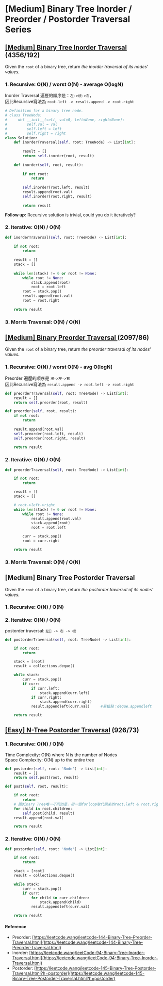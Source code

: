 # \[Medium\] Binary Tree Inorder / Preorder / Postorder Traversal Series

## [\[Medium\] Binary Tree Inorder Traversal ](https://leetcode.com/problems/binary-tree-inorder-traversal/)    \(4356/192\)

Given the `root` of a binary tree, return _the inorder traversal of its nodes' values_.

### 1. Recursive: O\(N\) / worst O\(N\) - average O\(logN\)

Inorder Traversal 遍歷的順序是：`左->根->右`，  
因此Recursive寫法為  `root.left -> result.append -> root.right`

```python
# Definition for a binary tree node.
# class TreeNode:
#     def __init__(self, val=0, left=None, right=None):
#         self.val = val
#         self.left = left
#         self.right = right
class Solution:
    def inorderTraversal(self, root: TreeNode) -> List[int]:
        
        result = []
        return self.inorder(root, result)    
    
    def inorder(self, root, result):
    
        if not root:
            return 
        
        self.inorder(root.left, result)
        result.append(root.val)
        self.inorder(root.right, result)
        
        return result
```

**Follow up:** Recursive solution is trivial, could you do it iteratively?

### 2. Iterative: O\(N\) / O\(N\)

```python
def inorderTraversal(self, root: TreeNode) -> List[int]:
    
    if not root:
        return 
    
    result = []
    stack = []
    
    while len(stack) != 0 or root != None:
        while root != None:
            stack.append(root)
            root = root.left            
        root = stack.pop()
        result.append(root.val)
        root = root.right
        
    return result
```

### 3. Morris Traversal: O\(N\) / O\(N\)

## [\[Medium\] Binary Preorder Traversal ](https://leetcode.com/problems/binary-tree-preorder-traversal/)          \(2097/86\)

Given the `root` of a binary tree, return _the preorder traversal of its nodes' values_.

### 1. Recursive: O\(N\) / worst O\(N\) - avg O\(logN\)

Preorder 遍歷的順序是 `根->左->右`  
因此Recursive寫法為  `result.append -> root.left -> root.right`

```python
def preorderTraversal(self, root: TreeNode) -> List[int]:
    result = []
    return self.preorder(root, result)

def preorder(self, root, result):
    if not root:
        return 
    
    result.append(root.val)
    self.preorder(root.left, result)
    self.preorder(root.right, result)
    
    return result
```

### 2. Iterative: O\(N\) / O\(N\)

```python
def preorderTraversal(self, root: TreeNode) -> List[int]:

    if not root:
        return 

    result = []
    stack = []

    # root->left->right
    while len(stack) != 0 or root != None:
        while root != None:
            result.append(root.val)
            stack.append(root)
            root = root.left

        curr = stack.pop()
        root = curr.right

    return result
```

### 3. Morris Traversal: O\(N\) / O\(N\)

## \[Medium\] Binary Tree Postorder Traversal 

Given the `root` of a binary tree, return _the postorder traversal of its nodes' values_.

### 1. Recursive: O\(N\) / O\(N\)

### 2. Iterative: O\(N\) / O\(N\)

postorder traversal: `左 -> 右 -> 根`

```python
def postorderTraversal(self, root: TreeNode) -> List[int]:

    if not root:
        return

    stack = [root]
    result = collections.deque()

    while stack:
        curr = stack.pop()
        if curr:
            if curr.left:
                stack.append(curr.left)
            if curr.right:
                stack.append(curr.right)
            result.appendleft(curr.val)     #易錯點：deque.appendleft

    return result
```

## [\[Easy\] N-Tree Postorder Traversal](https://leetcode.com/problems/n-ary-tree-postorder-traversal/)          \(926/73\)

### 1. Recursive: O\(N\) / O\(N\) 

Time Complexity: O\(N\) where N is the number of Nodes  
Space Complexity: O\(N\) up to the entire tree

```python
def postorder(self, root: 'Node') -> List[int]:
    result = []
    return self.post(root, result)

def post(self, root, result):

    if not root:
        return
    # 跟Binary Tree唯一不同的是，用一個forloop取代原來的root.left & root.right traversal。 
    for child in root.children:
        self.post(child, result)
    result.append(root.val)

    return result
```

### 2. Iterative: O\(N\) / O\(N\)

```python
def postorder(self, root: 'Node') -> List[int]:

    if not root:
        return 

    stack = [root]
    result = collections.deque()

    while stack:
        curr = stack.pop()
        if curr:
            for child in curr.children:
                stack.append(child)
            result.appendleft(curr.val)

    return result
```

#### Reference

* Preorder: [https://leetcode.wang/leetcode-144-Binary-Tree-Preorder-Traversal.html](https://leetcode.wang/leetcode-144-Binary-Tree-Preorder-Traversal.html)
* Inorder: [https://leetcode.wang/leetCode-94-Binary-Tree-Inorder-Traversal.html](https://leetcode.wang/leetCode-94-Binary-Tree-Inorder-Traversal.html)
* Postorder: [https://leetcode.wang/leetcode-145-Binary-Tree-Postorder-Traversal.html?h=postorder](https://leetcode.wang/leetcode-145-Binary-Tree-Postorder-Traversal.html?h=postorder) 

